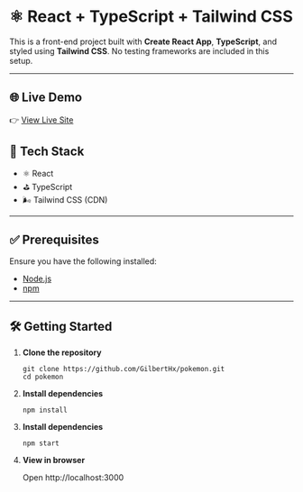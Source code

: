 # ⚛️ React + TypeScript + Tailwind CSS

This is a front-end project built with **Create React App**, **TypeScript**, and styled using **Tailwind CSS**. No testing frameworks are included in this setup.

---

## 🌐 Live Demo

👉 [View Live Site](https://spectacular-semolina-faeaa4.netlify.app/)

## 🧰 Tech Stack

- ⚛️ React
- ⛳ TypeScript
- 🌬 Tailwind CSS (CDN)

---

## ✅ Prerequisites

Ensure you have the following installed:

- [Node.js](https://nodejs.org/)
- [npm](https://www.npmjs.com/) 

---

## 🛠️ Getting Started

1. **Clone the repository**

   ```
   git clone https://github.com/GilbertHx/pokemon.git
   cd pokemon
   ```
   
2. **Install dependencies**

   ```
   npm install
   ```

3. **Install dependencies**

   ```
   npm start
   ```

4. **View in browser**

   Open http://localhost:3000
